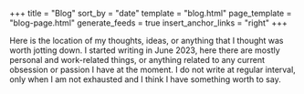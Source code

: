 +++
title = "Blog"
sort_by = "date"
template = "blog.html"
page_template = "blog-page.html"
generate_feeds = true
insert_anchor_links = "right"
+++

Here is the location of my thoughts, ideas, or anything that I thought was worth jotting down. I started writing in June 2023, here there are mostly personal and work-related things, or anything related to any current obsession or passion I have at the moment. I do not write at regular interval, only when I am not exhausted and I think I have something worth to say.
